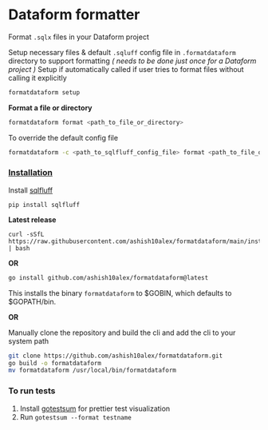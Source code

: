 

# Dataform formatter

Format `.sqlx` files in your Dataform project

Setup necessary files & default `.sqluff` config file in `.formatdataform` directory to support formatting *( needs to be done just once for a Dataform project )*
Setup if automatically called if user tries to format files without calling it explicitly

```bash
formatdataform setup
```

**Format a file or directory**

```bash
formatdataform format <path_to_file_or_directory>
```

To override the default config file

```bash
formatdataform -c <path_to_sqlfluff_config_file> format <path_to_file_or_directory>
```


### [Installation](#installation)

Install [sqlfluff](https://github.com/sqlfluff/sqlfluff)

```
pip install sqlfluff
```

**Latest release**

```
curl -sSfL https://raw.githubusercontent.com/ashish10alex/formatdataform/main/install_latest.sh | bash
```
**OR**

```bash
go install github.com/ashish10alex/formatdataform@latest
```
This installs the binary `formatdataform` to $GOBIN, which defaults to $GOPATH/bin.

**OR**

Manually clone the repository and build the cli and add the cli to your system path

```bash
git clone https://github.com/ashish10alex/formatdataform.git
go build -o formatdataform
mv formatdataform /usr/local/bin/formatdataform

```

### To run tests

1. Install [gotestsum](https://github.com/gotestyourself/gotestsum?tab=readme-ov-file#output-format) for prettier test visualization
2. Run `gotestsum --format testname`
